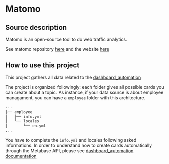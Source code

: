 # Matomo
## Source description
Matomo is an open-source tool to do web traffic analytics.

See matomo repository [here](https://github.com/matomo-org/matomo) and the website [here](https://matomo.org/)

## How to use this project
This project gathers all data related to the [dashboard_automation](https://github.com/OpenSourcePolitics/dashboard_automation)

The project is organized followingly: each folder gives all possible cards you can create about a topic. As instance, if your data source is about employee managament, you can have a `employee` folder with this architecture.
```bash
...
├── employee
│   ├── info.yml
│   └── locales
│       └── en.yml
...
```

You have to complete the `info.yml` and locales following asked informations.
In order to understand how to create cards automatically through the Metabase API, please see [dashboard_automation documentation](https://github.com/OpenSourcePolitics/dashboard_automation/blob/master/README.md)